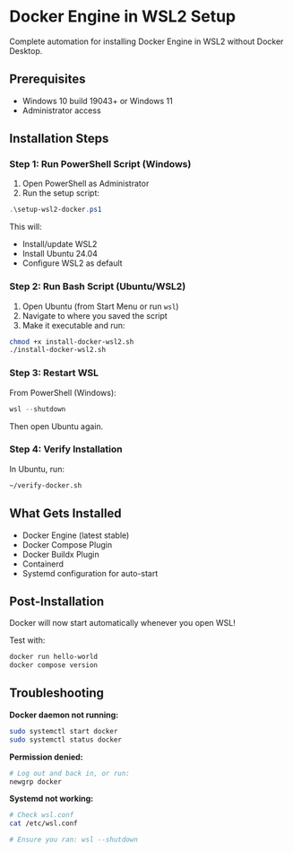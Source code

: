 # Docker Engine in WSL2 Setup

Complete automation for installing Docker Engine in WSL2 without Docker Desktop.

## Prerequisites

- Windows 10 build 19043+ or Windows 11
- Administrator access

## Installation Steps

### Step 1: Run PowerShell Script (Windows)

1. Open PowerShell as Administrator
2. Run the setup script:

```powershell
.\setup-wsl2-docker.ps1
```

This will:
- Install/update WSL2
- Install Ubuntu 24.04
- Configure WSL2 as default

### Step 2: Run Bash Script (Ubuntu/WSL2)

1. Open Ubuntu (from Start Menu or run `wsl`)
2. Navigate to where you saved the script
3. Make it executable and run:

```bash
chmod +x install-docker-wsl2.sh
./install-docker-wsl2.sh
```

### Step 3: Restart WSL

From PowerShell (Windows):

```powershell
wsl --shutdown
```

Then open Ubuntu again.

### Step 4: Verify Installation

In Ubuntu, run:

```bash
~/verify-docker.sh
```

## What Gets Installed

- Docker Engine (latest stable)
- Docker Compose Plugin
- Docker Buildx Plugin
- Containerd
- Systemd configuration for auto-start

## Post-Installation

Docker will now start automatically whenever you open WSL!

Test with:
```bash
docker run hello-world
docker compose version
```

## Troubleshooting

**Docker daemon not running:**
```bash
sudo systemctl start docker
sudo systemctl status docker
```

**Permission denied:**
```bash
# Log out and back in, or run:
newgrp docker
```

**Systemd not working:**
```bash
# Check wsl.conf
cat /etc/wsl.conf

# Ensure you ran: wsl --shutdown
```
